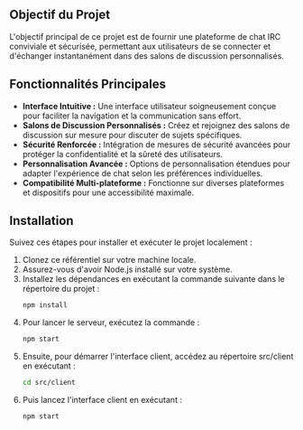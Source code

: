 ## Objectif du Projet

L'objectif principal de ce projet est de fournir une plateforme de chat IRC conviviale et sécurisée, permettant aux utilisateurs de se connecter et d'échanger instantanément dans des salons de discussion personnalisés.

## Fonctionnalités Principales

- **Interface Intuitive :** Une interface utilisateur soigneusement conçue pour faciliter la navigation et la communication sans effort.
- **Salons de Discussion Personnalisés :** Créez et rejoignez des salons de discussion sur mesure pour discuter de sujets spécifiques.
- **Sécurité Renforcée :** Intégration de mesures de sécurité avancées pour protéger la confidentialité et la sûreté des utilisateurs.
- **Personnalisation Avancée :** Options de personnalisation étendues pour adapter l'expérience de chat selon les préférences individuelles.
- **Compatibilité Multi-plateforme :** Fonctionne sur diverses plateformes et dispositifs pour une accessibilité maximale.

## Installation

Suivez ces étapes pour installer et exécuter le projet localement :

1. Clonez ce référentiel sur votre machine locale.
2. Assurez-vous d'avoir Node.js installé sur votre système.
3. Installez les dépendances en exécutant la commande suivante dans le répertoire du projet :
   ```bash
   npm install
4. Pour lancer le serveur, exécutez la commande :
   ```bash
   npm start
5. Ensuite, pour démarrer l'interface client, accédez au répertoire src/client en exécutant :
   ```bash
   cd src/client
6. Puis lancez l'interface client en exécutant :
   ```bash
   npm start
